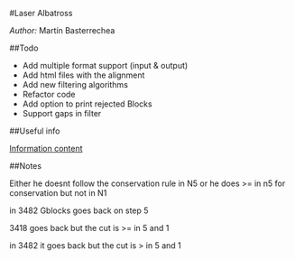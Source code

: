 #Laser Albatross

*Author:* Martín Basterrechea


##Todo

* Add multiple format support (input & output)
* Add html files with the alignment
* Add new filtering algorithms
* Refactor code
* Add option to print rejected Blocks
* Support gaps in filter

##Useful info

[Information content](http://www.lecb.ncifcrf.gov/~toms/paper/primer/])

##Notes

Either he doesnt follow the conservation rule in N5 or he does >= in n5 for conservation but not in N1

in 3482 Gblocks goes back on step 5

3418 goes back but the cut is >= in 5 and 1

in 3482 it goes back but the cut is > in 5 and 1
